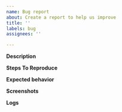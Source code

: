 ```yaml
---
name: Bug report
about: Create a report to help us improve
title: ''
labels: bug
assignees: ''

---
```


**Description**
<!-- Write a clear and concise description of what the bug is. -->

**Steps To Reproduce**
<!-- Document the exact steps to reproduce the behavior in a numbered list, like so:
1. Go to '...'
2. Click on '....'
3. Scroll down to '....'
4. See error -->

**Expected behavior**
<!-- Write a clear and concise description of what you expected to happen. -->

**Screenshots**
<!-- If applicable, add screenshots to help explain your problem. -->

**Logs**
 <!-- Post the full error log here -->
